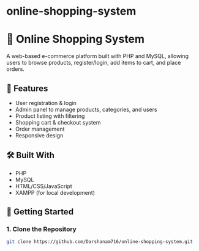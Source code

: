 # online-shopping-system
# 🛒 Online Shopping System

A web-based e-commerce platform built with PHP and MySQL, allowing users to browse products, register/login, add items to cart, and place orders.

## 📌 Features

- User registration & login
- Admin panel to manage products, categories, and users
- Product listing with filtering
- Shopping cart & checkout system
- Order management
- Responsive design

## 🛠️ Built With

- PHP
- MySQL
- HTML/CSS/JavaScript
- XAMPP (for local development)

## 🚀 Getting Started

### 1. Clone the Repository

```bash
git clone https://github.com/Darshanam716/online-shopping-system.git
